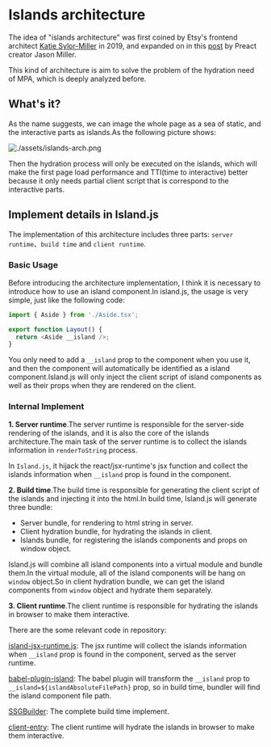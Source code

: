 # Islands architecture

The idea of "islands architecture" was first coined by Etsy's frontend architect [Katie Sylor-Miller](https://twitter.com/ksylor) in 2019, and expanded on in this [post](https://jasonformat.com/islands-architecture/) by Preact creator Jason Miller.

This kind of architecture is aim to solve the problem of the hydration need of MPA, which is deeply analyzed before.

## What's it?

As the name suggests, we can image the whole page as a sea of static, and the interactive parts as islands.As the following picture shows:

![./assets/islands-arch.png](https://res.cloudinary.com/wedding-website/image/upload/v1596766231/islands-architecture-1.png)

Then the hydration process will only be executed on the islands, which will make the first page load performance and TTI(time to interactive) better because it only needs partial client script that is correspond to the interactive parts.

## Implement details in Island.js

The implementation of this architecture includes three parts: `server runtime`、`build time` and `client runtime`.

### Basic Usage

Before introducing the architecture implementation, I think it is necessary to introduce how to use an island component.In island.js, the usage is very simple, just like the following code:

```js
import { Aside } from './Aside.tsx';

export function Layout() {
  return <Aside __island />;
}
```

You only need to add a `__island` prop to the component when you use it, and then the component will automatically be identified as a island component.Island.js will only inject the client script of island components as well as their props when they are rendered on the client.

### Internal Implement

**1. Server runtime**.The server runtime is responsible for the server-side rendering of the islands, and it is also the core of the islands architecture.The main task of the server runtime is to collect the islands information in `renderToString` process.

In `Island.js`, it hijack the react/jsx-runtime's jsx function and collect the islands information when `__island` prop is found in the component.

**2. Build time**.The build time is responsible for generating the client script of the islands and injecting it into the html.In build time, Island.js will generate three bundle:

- Server bundle, for rendering to html string in server.
- Client hydration bundle, for hydrating the islands in client.
- Islands bundle, for registering the islands components and props on window object.

Island.js will combine all island components into a virtual module and bundle them.In the virtual module, all of the island components will be hang on `window` object.So in client hydration bundle, we can get the island components from `window` object and hydrate them separately.

**3. Client runtime**.The client runtime is responsible for hydrating the islands in browser to make them interactive.

There are the some relevant code in repository:

[island-jsx-runtime.js](https://github.com/sanyuan0704/island.js/blob/master/src/runtime/island-jsx-runtime.js): The jsx runtime will collect the islands information when `__island` prop is found in the component, served as the server runtime.

[babel-plugin-island](https://github.com/sanyuan0704/island.js/blob/master/src/node/babel-plugin-island.ts): The babel plugin will transform the `__island` prop to `__island=${islandAbsoluteFilePath}` prop, so in build time, bundler will find the island component file path.

[SSGBuilder](https://github.com/sanyuan0704/island.js/blob/master/src/node/build.ts): The complete build time implement.

[client-entry](https://github.com/sanyuan0704/island.js/blob/master/src/runtime/client-entry.tsx#L50): The client runtime will hydrate the islands in browser to make them interactive.
